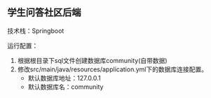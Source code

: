
## 学生问答社区后端

技术栈：Springboot

运行配置：

1. 根据根目录下sql文件创建数据库community(自带数据)
2. 修改src/main/java/resources/application.yml下的数据库连接配置。
    - 默认数据库地址：127.0.0.1
    - 默认数据库名：community